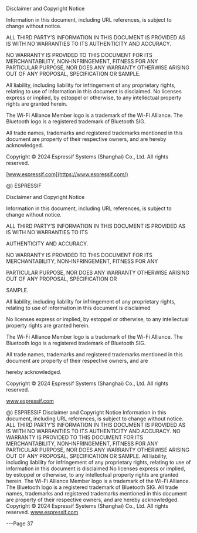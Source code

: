 Disclaimer and Copyright Notice

Information in this document, including URL references, is subject to change without notice.

ALL THIRD PARTY’S INFORMATION IN THIS DOCUMENT IS PROVIDED AS IS WITH NO WARRANTIES TO ITS
AUTHENTICITY AND ACCURACY.

NO WARRANTY IS PROVIDED TO THIS DOCUMENT FOR ITS MERCHANTABILITY, NON-INFRINGEMENT, FITNESS FOR ANY
PARTICULAR PURPOSE, NOR DOES ANY WARRANTY OTHERWISE ARISING OUT OF ANY PROPOSAL, SPECIFICATION OR
SAMPLE.

All liability, including liability for infringement of any proprietary rights, relating to use of information in this document is disclaimed.
No licenses express or implied, by estoppel or otherwise, to any intellectual property rights are granted herein.

The Wi-Fi Alliance Member logo is a trademark of the Wi-Fi Alliance. The Bluetooth logo is a registered trademark of Bluetooth SIG.

All trade names, trademarks and registered trademarks mentioned in this document are property of their respective owners, and are
hereby acknowledged.

Copyright © 2024 Espressif Systems (Shanghai) Co., Ltd. All rights reserved.

[www.espressif.com](https://www.espressif.com/)



@) ESPRESSIF

Disclaimer and Copyright Notice

Information in this document, including URL references, is subject to change without notice.

ALL THIRD PARTY’S INFORMATION IN THIS DOCUMENT IS PROVIDED AS IS WITH NO WARRANTIES TO ITS

AUTHENTICITY AND ACCURACY.

NO WARRANTY IS PROVIDED TO THIS DOCUMENT FOR ITS MERCHANTABILITY, NON-INFRINGEMENT, FITNESS FOR ANY

PARTICULAR PURPOSE, NOR DOES ANY WARRANTY OTHERWISE ARISING OUT OF ANY PROPOSAL, SPECIFICATION OR

SAMPLE.

All liability, including liability for infringement of any proprietary rights, relating to use of information in this document is disclaimed

No licenses express or implied, by estoppel or otherwise, to any intellectual property rights are granted herein.

The Wi-Fi Alliance Member logo is a trademark of the Wi-Fi Alliance. The Bluetooth logo is a registered trademark of Bluetooth SIG.

All trade names, trademarks and registered trademarks mentioned in this document are property of their respective owners, and are

hereby acknowledged.

Copyright © 2024 Espressif Systems (Shanghai) Co., Ltd. All rights reserved.

www.espressif.com

@) ESPRESSIF
Disclaimer and Copyright Notice
Information in this document, including URL references, is subject to change without notice.
ALL THIRD PARTY’S INFORMATION IN THIS DOCUMENT IS PROVIDED AS IS WITH NO WARRANTIES TO ITS
AUTHENTICITY AND ACCURACY.
NO WARRANTY IS PROVIDED TO THIS DOCUMENT FOR ITS MERCHANTABILITY, NON-INFRINGEMENT, FITNESS FOR ANY
PARTICULAR PURPOSE, NOR DOES ANY WARRANTY OTHERWISE ARISING OUT OF ANY PROPOSAL, SPECIFICATION OR
SAMPLE.
All liability, including liability for infringement of any proprietary rights, relating to use of information in this document is disclaimed
No licenses express or implied, by estoppel or otherwise, to any intellectual property rights are granted herein.
The Wi-Fi Alliance Member logo is a trademark of the Wi-Fi Alliance. The Bluetooth logo is a registered trademark of Bluetooth SIG.
All trade names, trademarks and registered trademarks mentioned in this document are property of their respective owners, and are
hereby acknowledged.
Copyright © 2024 Espressif Systems (Shanghai) Co., Ltd. All rights reserved.
www.espressif.com


---Page 37 

